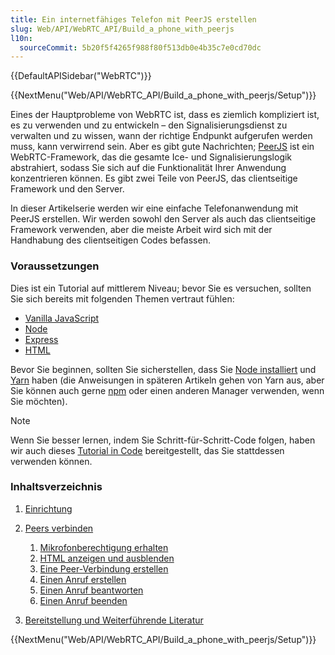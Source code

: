 ```yaml
---
title: Ein internetfähiges Telefon mit PeerJS erstellen
slug: Web/API/WebRTC_API/Build_a_phone_with_peerjs
l10n:
  sourceCommit: 5b20f5f4265f988f80f513db0e4b35c7e0cd70dc
---
```


{{DefaultAPISidebar("WebRTC")}}

{{NextMenu("Web/API/WebRTC_API/Build_a_phone_with_peerjs/Setup")}}

Eines der Hauptprobleme von WebRTC ist, dass es ziemlich kompliziert ist, es zu verwenden und zu entwickeln – den Signalisierungsdienst zu verwalten und zu wissen, wann der richtige Endpunkt aufgerufen werden muss, kann verwirrend sein. Aber es gibt gute Nachrichten; [PeerJS](https://peerjs.com/) ist ein WebRTC-Framework, das die gesamte Ice- und Signalisierungslogik abstrahiert, sodass Sie sich auf die Funktionalität Ihrer Anwendung konzentrieren können. Es gibt zwei Teile von PeerJS, das clientseitige Framework und den Server.

In dieser Artikelserie werden wir eine einfache Telefonanwendung mit PeerJS erstellen. Wir werden sowohl den Server als auch das clientseitige Framework verwenden, aber die meiste Arbeit wird sich mit der Handhabung des clientseitigen Codes befassen.

### Voraussetzungen

Dies ist ein Tutorial auf mittlerem Niveau; bevor Sie es versuchen, sollten Sie sich bereits mit folgenden Themen vertraut fühlen:

- [Vanilla JavaScript](/de/docs/Web/JavaScript)
- [Node](https://nodejs.org/en)
- [Express](/de/docs/Learn_web_development/Extensions/Server-side/Express_Nodejs)
- [HTML](/de/docs/Web/HTML)

Bevor Sie beginnen, sollten Sie sicherstellen, dass Sie [Node installiert](https://nodejs.org/en/download/package-manager) und [Yarn](https://classic.yarnpkg.com/en/docs/install) haben (die Anweisungen in späteren Artikeln gehen von Yarn aus, aber Sie können auch gerne [npm](https://docs.npmjs.com/getting-started/) oder einen anderen Manager verwenden, wenn Sie möchten).

> [!NOTE]
> Wenn Sie besser lernen, indem Sie Schritt-für-Schritt-Code folgen, haben wir auch dieses [Tutorial in Code](https://github.com/SamsungInternet/WebPhone/tree/master/tutorial) bereitgestellt, das Sie stattdessen verwenden können.

### Inhaltsverzeichnis

1. [Einrichtung](/de/docs/Web/API/WebRTC_API/Build_a_phone_with_peerjs/Setup)
2. [Peers verbinden](/de/docs/Web/API/WebRTC_API/Build_a_phone_with_peerjs/Connect_peers)

   1. [Mikrofonberechtigung erhalten](/de/docs/Web/API/WebRTC_API/Build_a_phone_with_peerjs/Connect_peers/Get_microphone_permission)
   2. [HTML anzeigen und ausblenden](/de/docs/Web/API/WebRTC_API/Build_a_phone_with_peerjs/Connect_peers/Show_hide_html)
   3. [Eine Peer-Verbindung erstellen](/de/docs/Web/API/WebRTC_API/Build_a_phone_with_peerjs/Connect_peers/Create_a_peer_connection)
   4. [Einen Anruf erstellen](/de/docs/Web/API/WebRTC_API/Build_a_phone_with_peerjs/Connect_peers/Creating_a_call)
   5. [Einen Anruf beantworten](/de/docs/Web/API/WebRTC_API/Build_a_phone_with_peerjs/Connect_peers/Answer_a_call)
   6. [Einen Anruf beenden](/de/docs/Web/API/WebRTC_API/Build_a_phone_with_peerjs/Connect_peers/End_a_call)

3. [Bereitstellung und Weiterführende Literatur](/de/docs/Web/API/WebRTC_API/Build_a_phone_with_peerjs/Deployment_and_further_reading)

{{NextMenu("Web/API/WebRTC_API/Build_a_phone_with_peerjs/Setup")}}
